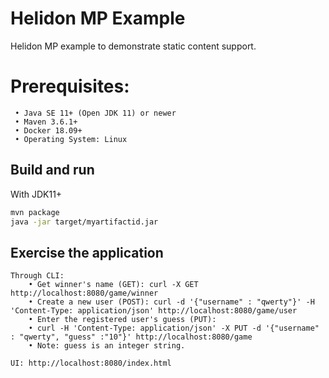 # Helidon MP Example

Helidon MP example to demonstrate static content support.

# Prerequisites:
   ``` 
    • Java SE 11+ (Open JDK 11) or newer
    • Maven 3.6.1+
    • Docker 18.09+
    • Operating System: Linux 
  ```

## Build and run

With JDK11+
```bash
mvn package
java -jar target/myartifactid.jar
```

## Exercise the application

```
Through CLI:
    • Get winner's name (GET): curl -X GET http://localhost:8080/game/winner   
    • Create a new user (POST): curl -d '{"username" : "qwerty"}' -H 'Content-Type: application/json' http://localhost:8080/game/user
    • Enter the registered user's guess (PUT): 
    • curl -H 'Content-Type: application/json' -X PUT -d '{"username" : "qwerty", "guess" :"10"}' http://localhost:8080/game
    • Note: guess is an integer string.

UI: http://localhost:8080/index.html
	
```



